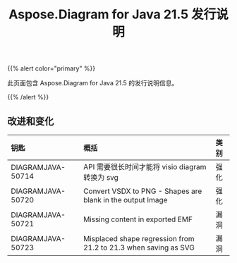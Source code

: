 ﻿---
title: Aspose.Diagram for Java 21.5 发行说明
type: docs
weight: 8
url: /zh/java/aspose-diagram-for-java-21-5-release-notes/
---
{{% alert color="primary" %}}

此页面包含 Aspose.Diagram for Java 21.5 的发行说明信息。

{{% /alert %}}
## **改进和变化**  ##

|**钥匙**|**概括**|**类别**|
|:- |:- |:- |
|DIAGRAMJAVA-50714|API 需要很长时间才能将 visio diagram 转换为 svg|强化|
|DIAGRAMJAVA-50720|Convert VSDX to PNG - Shapes are blank in the output Image|强化|
|DIAGRAMJAVA-50721|Missing content in exported EMF|漏洞|
|DIAGRAMJAVA-50723|Misplaced shape regression from 21.2 to 21.3 when saving as SVG|漏洞|
